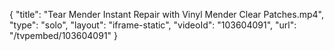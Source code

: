{
    "title": "Tear Mender Instant Repair with Vinyl Mender Clear Patches.mp4",
    "type": "solo",
    "layout": "iframe-static",
    "videoId": "103604091",
    "url": "\/tvpembed\/103604091"
}